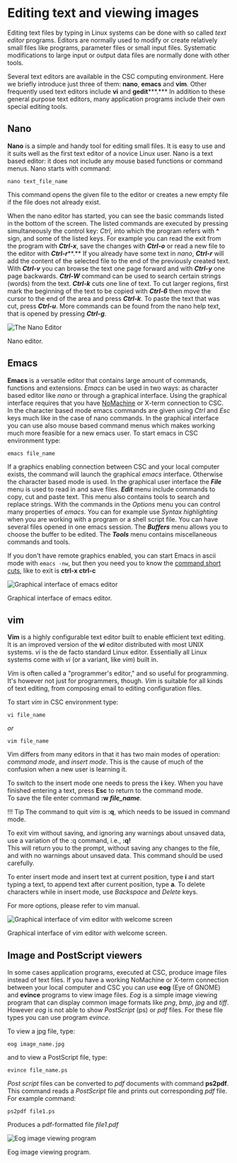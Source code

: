 # Editing text and viewing images

Editing text files by typing in Linux systems can be done with so called
*text editor* programs. Editors are normally used to modify or create
relatively small files like programs, parameter files or small input
files. Systematic modifications to large input or output data files are
normally done with other tools.

Several text editors are available in the CSC computing environment.
Here we briefly introduce just three of them: **nano**, **emacs** and
**vim**. Other frequently used text editors include **vi** and
**gedit*****.*** In addition to these general purpose text editors, many
application programs include their own special editing tools.

## Nano

**Nano** is a simple and handy tool for editing small files. It is
easy to use and it suits well as the first text editor of a novice Linux
user. Nano is a text based editor: it does not include any mouse based
functions or command menus. Nano starts with command:

    nano text_file_name

This command opens the given file to the editor or creates a new empty
file if the file does not already exist.

When the nano editor has started, you can see the basic commands listed
in the bottom of the screen. The listed commands are executed by
pressing simultaneously the control key: *Ctrl*, into which the program
refers with **^** sign, and some of the listed keys. For example you can
read the exit from the program with ***Ctrl-x***, save the changes with
***Ctrl-o*** or read a new file to the editor with ***Ctrl-r*****.** If
you already have some text in *nano*, ***Ctrl-r*** will add the content
of the selected file to the end of the previously created text. With
***Ctrl-v*** you can browse the text one page forward and with
***Ctrl-y*** one page backwards. ***Ctrl-W*** command can be used to
search certain strings (words) from the text. ***Ctrl-k*** cuts one line
of text. To cut larger regions, first mark the beginning of the text to
be copied with ***Ctrl-6*** then move the cursor to the end of the area
and press ***Ctrl-k***. To paste the text that was cut, press
***Ctrl-u***. More commands can be found from the nano help text, that
is opened by pressing ***Ctrl-g***.

![The Nano Editor](../../../img/nano.jpg "Nano editor.")

Nano editor.

## Emacs

**Emacs** is a versatile editor that contains large amount of
commands, functions and extensions. *Emacs* can be used in two ways: as
character based editor like *nano* or through a graphical interface.
Using the graphical interface requires that you have 
[NoMachine](../../../apps/nomachine.md) or X-term
connection to CSC. In the character based mode emacs commands are given
using *Ctrl* and *Esc* keys much like in the case of nano commands. In
the graphical interface you can use also mouse based command menus which
makes working much more feasible for a new emacs user. To start emacs in
CSC environment type:

    emacs file_name

If a graphics enabling connection between CSC and your local computer
exists, the command will launch the graphical *emacs* interface.
Otherwise the character based mode is used. In the graphical user
interface the ***File*** menu is used to read in and save files.
***Edit*** menu include commands to copy, cut and paste text. This menu
also contains tools to search and replace strings. With the commands in
the *Options* menu you can control many properties of *emacs.* You can
for example use *Syntax highlighting* when you are working with a
program or a shell script file. You can have several files opened in one
emacs session. The ***Buffers*** menu allows you to choose the buffer to
be edited. The ***Tools*** menu contains miscellaneous commands and
tools.

If you don't have remote graphics enabled, you can start Emacs in ascii
mode with `emacs -nw`, but then you need you to know the [command short cuts](https://www.gnu.org/software/emacs/refcards/pdf/refcard.pdf), like to exit is **ctrl-x ctrl-c**

![Graphical interface of emacs editor](../../../img/emacs.jpg "Graphical interface of emacs editor.")

Graphical interface of emacs editor.

## vim

**Vim** is a highly configurable text editor built to enable
efficient text editing. It is an improved version of the ***vi*** editor
distributed with most UNIX systems. *vi* is the de facto standard
Linux editor. Essentially all Linux systems come with *vi* (or a
variant, like *vim*) built in.

*Vim* is often called a "programmer's editor," and so useful for
programming. It's however not just for programmers, though. *Vim* is
suitable for all kinds of text editing, from composing email to editing
configuration files.

To start *vim* in CSC environment type:

    vi file_name

*or*

    vim file_name

Vim differs from many editors in that it has two main modes of
operation: *command mode*, and *insert mode*. This is the cause of much
of the confusion when a new user is learning it.

To switch to the insert mode one needs to press the **i** key. When you
have finished entering a text, press **Esc** to return to the command
mode.  
To save the file enter command **:w *file\_name***.

!!! Tip
    The command to quit
    *vim* is **:q**, which needs to be issued in command mode.  

To exit vim without saving, and ignoring any warnings about unsaved
data, use a variation of the :q command, i.e., **:q!**  
This will return you to the prompt, without saving any changes to the
file, and with no warnings about unsaved data. This command should be
used carefully.

To enter insert mode and insert text at current position, type **i** and
start typing a text, to append text after current position, type **a**.
To delete characters while in insert mode, use *Backspace* and *Delete*
keys.

For more options, please refer to vim manual.

![Graphical interface of vim editor with welcome screen](../../../img/vim.jpg "Graphical interface of vim editor with welcome screen.")

Graphical interface of vim editor with welcome screen.


## Image and PostScript viewers

In some cases application programs, executed at CSC, produce image files
instead of text files. If you have a working NoMachine or X-term connection
between your local computer and CSC you can use **eog** (Eye of GNOME)
and **evince** programs to view image files. *Eog* is a simple image
viewing program that can display common image formats like *png*, *bmp*,
*jpg* and *tiff*. However *eog* is not able to show *PostScript* (ps) or
*pdf* files. For these file types you can use program *evince*.

To view a jpg file, type:

    eog image_name.jpg

and to view a PostScript file, type:

    evince file_name.ps

*Post script* files can be converted to *pdf* documents with command
**ps2pdf**. This command reads a *PostScript* file and prints out
corresponding *pdf* file. For example command:

    ps2pdf file1.ps

Produces a pdf-formatted file *file1.pdf*

![Eog image viewing program](../../../img/eog.jpg  "Eog image viewing program.")

Eog image viewing program.